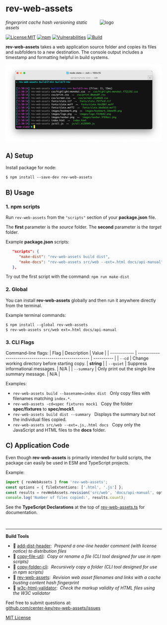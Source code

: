 # rev-web-assets
<img src=https://centerkey.com/graphics/center-key-logo.svg align=right width=200 alt=logo>

_fingerprint cache hash versioning static assets_

[![License:MIT](https://img.shields.io/badge/License-MIT-blue.svg)](https://github.com/center-key/rev-web-assets/blob/main/LICENSE.txt)
[![npm](https://img.shields.io/npm/v/rev-web-assets.svg)](https://www.npmjs.com/package/rev-web-assets)
[![Vulnerabilities](https://snyk.io/test/github/center-key/rev-web-assets/badge.svg)](https://snyk.io/test/github/center-key/rev-web-assets)
[![Build](https://github.com/center-key/rev-web-assets/workflows/build/badge.svg)](https://github.com/center-key/rev-web-assets/actions/workflows/run-spec-on-push.yaml)

**rev-web-assets** takes a web application source folder and copies its files and subfolders to a new destination.  The console output includes a timestamp and formatting helpful in build systems.

<img src=https://raw.githubusercontent.com/center-key/rev-web-assets/main/screenshot.png
width=800 alt=screenshot>

## A) Setup
Install package for node:
```shell
$ npm install --save-dev rev-web-assets
```

## B) Usage
### 1. npm scripts
Run `rev-web-assets` from the `"scripts"` section of your **package.json** file.

The **first** parameter is the *source* folder.
The **second** parameter is the *target* folder.

Example **package.json** scripts:
```json
   "scripts": {
      "make-dist": "rev-web-assets build dist",
      "make-docs": "rev-web-assets src/web --ext=.html docs/api-manual"
   },
```
Try out the first script with the command: `npm run make-dist`

### 2. Global
You can install **rev-web-assets** globally and then run it anywhere directly from the terminal.

Example terminal commands:
```shell
$ npm install --global rev-web-assets
$ rev-web-assets src/web ext=.html docs/api-manual
```

### 3. CLI Flags
Command-line flags:
| Flag         | Description                                           | Value      |
| ------------ | ----------------------------------------------------- | ---------- |
| `--cd`       | Change working directory before starting copy.        | **string** |
| `--quiet`    | Suppress informational messages.                      | N/A        |
| `--summary`  | Only print out the single line summary message.       | N/A        |

Examples:
   - `rev-web-assets build --basename=index dist`  &nbsp; Only copy files with filenames matching `index.*`.
   - `rev-web-assets -cd=spec fixtures mock1`      &nbsp; Copy the folder **spec/fixtures** to **spec/mock1**.
   - `rev-web-assets build dist --summary`         &nbsp; Displays the summary but not the individual files copied.
   - `rev-web-assets src/web --ext=.js,.html docs` &nbsp; Copy only the JavaScript and HTML files to the **docs** folder.

## C) Application Code
Even though **rev-web-assets** is primarily intended for build scripts, the package can easily be used in ESM and TypeScript projects.

Example:
``` typescript
import { revWebAssets } from 'rev-web-assets';
const options = { fileExtentions: ['.html', '.js'] };
const results = revWebAssets.revision('src/web', 'docs/api-manual', options);
console.log('Number of files copied:', results.count);
```

See the **TypeScript Declarations** at the top of [rev-web-assets.ts](rev-web-assets.ts) for documentation.

<br>

---
**Build Tools**
   - 🎋 [add-dist-header](https://github.com/center-key/add-dist-header):&nbsp; _Prepend a one-line header comment (with license notice) to distribution files_
   - 📄 [copy-file-util](https://github.com/center-key/copy-file-util):&nbsp; _Copy or rename a file (CLI tool designed for use in npm scripts)_
   - 📂 [copy-folder-cli](https://github.com/center-key/copy-folder-cli):&nbsp; _Recursively copy a folder (CLI tool designed for use in npm scripts)_
   - 🔢 [rev-web-assets](https://github.com/center-key/rev-web-assets):&nbsp; _Revision web asset filenames and links with a cache busting content hash fingerprint_
   - 🚦 [w3c-html-validator](https://github.com/center-key/w3c-html-validator):&nbsp; _Check the markup validity of HTML files using the W3C validator_

Feel free to submit questions at:<br>
[github.com/center-key/rev-web-assets/issues](https://github.com/center-key/rev-web-assets/issues)

[MIT License](LICENSE.txt)
